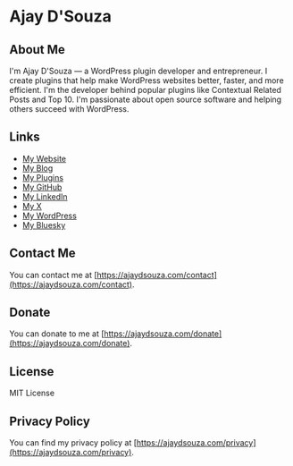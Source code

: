 # Ajay D'Souza

## About Me

I'm Ajay D'Souza — a WordPress plugin developer and entrepreneur. I create plugins that help make WordPress websites better, faster, and more efficient. I'm the developer behind popular plugins like Contextual Related Posts and Top 10. I'm passionate about open source software and helping others succeed with WordPress.

## Links

- [My Website](https://ajaydsouza.com/)
- [My Blog](https://ajaydsouza.com/blog/)
- [My Plugins](https://wordpress.org/plugins/author/ajaydsouza/)
- [My GitHub](https://github.com/ajaydsouza/)
- [My LinkedIn](https://linkedin.com/in/ajaydsouza)
- [My X](https://x.com/ajaydsouza)
- [My WordPress](https://profiles.wordpress.org/ajaydsouza/)
- [My Bluesky](https://bsky.app/profile/ajayds.bsky.social)

## Contact Me

You can contact me at [https://ajaydsouza.com/contact](https://ajaydsouza.com/contact).

## Donate

You can donate to me at [https://ajaydsouza.com/donate](https://ajaydsouza.com/donate).

## License

MIT License

## Privacy Policy

You can find my privacy policy at [https://ajaydsouza.com/privacy](https://ajaydsouza.com/privacy).
